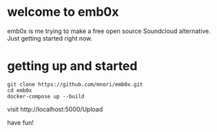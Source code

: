 # welcome to emb0x
emb0x is me trying to make a free open source Soundcloud alternative. Just getting started right now.

# getting up and started
```
git clone https://github.com/mnori/emb0x.git
cd emb0x
docker-compose up --build
```

visit http://localhost:5000/Upload

have fun!
